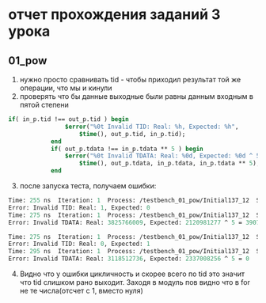 # отчет прохождения заданий 3 урока


## 01_pow

1. нужно просто сравнивать tid - чтобы приходил результат той же операции, что мы и кинули
2. проверять что бы данные выходные были равны данным входным в пятой степени

```sv
if( in_p.tid !== out_p.tid ) begin
                $error("%0t Invalid TID: Real: %h, Expected: %h",
                    $time(), out_p.tid, in_p.tid);
            end
            if( out_p.tdata !== in_p.tdata ** 5 ) begin
                $error("%0t Invalid TDATA: Real: %0d, Expected: %0d ^ 5 = %0d",
                    $time(), out_p.tdata, in_p.tdata, in_p.tdata ** 5);
            end
```
3. после запуска теста, получаем ошибки:

```tcl
Time: 255 ns  Iteration: 1  Process: /testbench_01_pow/Initial137_12  Scope: testbench_01_pow.Block137_13  File: C:/Users/glkru/internship2/Internship/10_verif/lesson_3/01_pow/testbench_01_pow.sv Line: 147
Error: Invalid TID: Real: 1, Expected: 0
Time: 275 ns  Iteration: 1  Process: /testbench_01_pow/Initial137_12  Scope: testbench_01_pow.Block137_13  File: C:/Users/glkru/internship2/Internship/10_verif/lesson_3/01_pow/testbench_01_pow.sv Line: 143
Error: Invalid TDATA: Real: 3825766009, Expected: 2120981277 ^ 5 = 3907039405

Time: 275 ns  Iteration: 1  Process: /testbench_01_pow/Initial137_12  Scope: testbench_01_pow.Block137_13  File: C:/Users/glkru/internship2/Internship/10_verif/lesson_3/01_pow/testbench_01_pow.sv Line: 147
Error: Invalid TID: Real: 0, Expected: 1
Time: 295 ns  Iteration: 1  Process: /testbench_01_pow/Initial137_12  Scope: testbench_01_pow.Block137_13  File: C:/Users/glkru/internship2/Internship/10_verif/lesson_3/01_pow/testbench_01_pow.sv Line: 143
Error: Invalid TDATA: Real: 3118512736, Expected: 2337008256 ^ 5 = 0
```

4. Видно что у ошибки цикличность и скорее всего по tid это значит что tid слишком рано выходит. Заходя в модуль пов видно что в for не те числа(отсчет с 1, вместо нуля)
